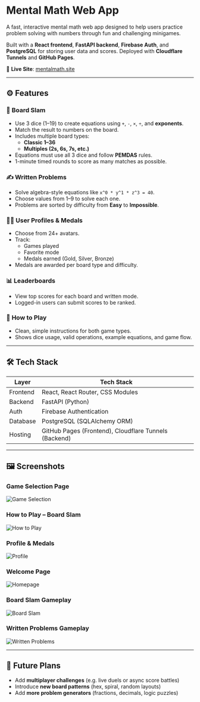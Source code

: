 # Mental Math Web App

A fast, interactive mental math web app designed to help users practice problem solving with numbers through fun and challenging minigames.

Built with a **React frontend**, **FastAPI backend**, **Firebase Auth**, and **PostgreSQL** for storing user data and scores. Deployed with **Cloudflare Tunnels** and **GitHub Pages**.

🔗 **Live Site**: [mentalmath.site](https://mentalmath.site)

---

## ⚙️ Features

### 🎯 **Board Slam**
- Use 3 dice (1–19) to create equations using `+`, `-`, `×`, `÷`, and **exponents**.
- Match the result to numbers on the board.
- Includes multiple board types:
  - **Classic 1–36**
  - **Multiples (2s, 6s, 7s, etc.)**
- Equations must use all 3 dice and follow **PEMDAS** rules.
- 1-minute timed rounds to score as many matches as possible.

### ✍️ **Written Problems**
- Solve algebra-style equations like `x^0 * y^1 * z^3 = 40`.
- Choose values from 1–9 to solve each one.
- Problems are sorted by difficulty from **Easy** to **Impossible**.

### 🧑‍🚀 **User Profiles & Medals**
- Choose from 24+ avatars.
- Track:
  - Games played
  - Favorite mode
  - Medals earned (Gold, Silver, Bronze)
- Medals are awarded per board type and difficulty.

### 📊 **Leaderboards**
- View top scores for each board and written mode.
- Logged-in users can submit scores to be ranked.

### 📘 **How to Play**
- Clean, simple instructions for both game types.
- Shows dice usage, valid operations, example equations, and game flow.

---

## 🛠 Tech Stack

| Layer        | Tech Stack                              |
|--------------|------------------------------------------|
| Frontend     | React, React Router, CSS Modules         |
| Backend      | FastAPI (Python)                         |
| Auth         | Firebase Authentication                  |
| Database     | PostgreSQL (SQLAlchemy ORM)              |
| Hosting      | GitHub Pages (Frontend), Cloudflare Tunnels (Backend) |

---

## 🖼 Screenshots

### Game Selection Page
![Game Selection](./screenshots/Screenshot%202025-04-19%20182026.png)

### How to Play – Board Slam
![How to Play](./screenshots/Screenshot%202025-04-19%20182038.png)

### Profile & Medals
![Profile](./screenshots/Screenshot%202025-04-19%20182104.png)

### Welcome Page
![Homepage](./screenshots/Screenshot%202025-04-19%20182115.png)

### Board Slam Gameplay
![Board Slam](./screenshots/Screenshot%202025-04-19%20182135.png)

### Written Problems Gameplay
![Written Problems](./screenshots/Screenshot%202025-04-19%20182147.png)

---

## 🚧 Future Plans

- Add **multiplayer challenges** (e.g. live duels or async score battles)
- Introduce **new board patterns** (hex, spiral, random layouts)
- Add **more problem generators** (fractions, decimals, logic puzzles)
